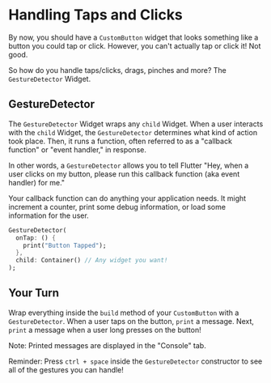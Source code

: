 # Handling Taps and Clicks

By now, you should have a `CustomButton` widget that looks something like a 
button you could tap or click. However, you can't actually tap or click it! 
Not good.

So how do you handle taps/clicks, drags, pinches and more? The `GestureDetector`
Widget.

## GestureDetector

The `GestureDetector` Widget wraps any `child` Widget. When a user interacts
with the `child` Widget, the `GestureDetector` determines what kind of action
took place. Then, it runs a function, often referred to as a "callback function"
or "event handler," in response. 

In other words, a `GestureDetector` allows you to tell Flutter "Hey, when a user
clicks on my button, please run this callback function (aka event handler) for
me."

Your callback function can do anything your application needs. It might
increment a counter, print some debug information, or load some information for
the user.

```dart
GestureDetector(
  onTap: () {
    print("Button Tapped");
  },
  child: Container() // Any widget you want!
);
```

## Your Turn

Wrap everything inside the `build` method of your `CustomButton` with a 
`GestureDetector`. When a user taps on the button, `print` a message. Next,
`print` a message when a user long presses on the button!

Note: Printed messages are displayed in the "Console" tab.

Reminder: Press `ctrl + space` inside the `GestureDetector` constructor to see
all of the gestures you can handle!